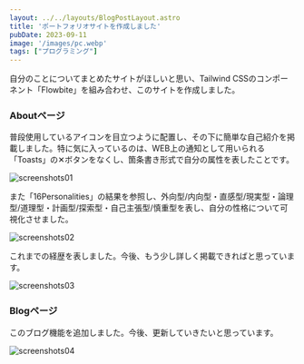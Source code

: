 ```yaml
---
layout: ../../layouts/BlogPostLayout.astro
title: 'ポートフォリオサイトを作成しました'
pubDate: 2023-09-11
image: '/images/pc.webp'
tags: ["プログラミング"]
---
```


自分のことについてまとめたサイトがほしいと思い、Tailwind CSSのコンポーネント「Flowbite」を組み合わせ、このサイトを作成しました。

### Aboutページ

普段使用しているアイコンを目立つように配置し、その下に簡単な自己紹介を掲載しました。特に気に入っているのは、WEB上の通知として用いられる「Toasts」の✕ボタンをなくし、箇条書き形式で自分の属性を表したことです。

![screenshots01](/images/01-01.webp)

また「16Personalities」の結果を参照し、外向型/内向型・直感型/現実型・論理型/道理型・計画型/探索型・自己主張型/慎重型を表し、自分の性格について可視化させました。

![screenshots02](/images/01-02.webp)

これまでの経歴を表しました。今後、もう少し詳しく掲載できればと思っています。

![screenshots03](/images/01-03.webp)

### Blogページ

このブログ機能を追加しました。今後、更新していきたいと思っています。

![screenshots04](/images/01-04.webp)
